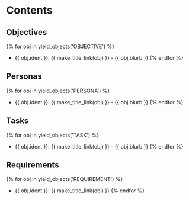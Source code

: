 # Contents

## Objectives

{% for obj in yield_objects('OBJECTIVE') %}
* {{ obj.ident }}: {{ make_title_link(obj) }} - {{ obj.blurb }}
{% endfor %}

## Personas

{% for obj in yield_objects('PERSONA') %}
* {{ obj.ident }}: {{ make_title_link(obj) }} - {{ obj.blurb }}
{% endfor %}

## Tasks

{% for obj in yield_objects('TASK') %}
* {{ obj.ident }}: {{ make_title_link(obj) }} - {{ obj.blurb }}
{% endfor %}

## Requirements

{% for obj in yield_objects('REQUIREMENT') %}
* {{ obj.ident }}: {{ make_title_link(obj) }}
{% endfor %}
